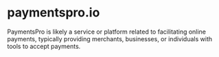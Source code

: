 # paymentspro.io
 PaymentsPro is likely a service or platform related to facilitating online payments, typically providing merchants, businesses, or individuals with tools to accept payments.
